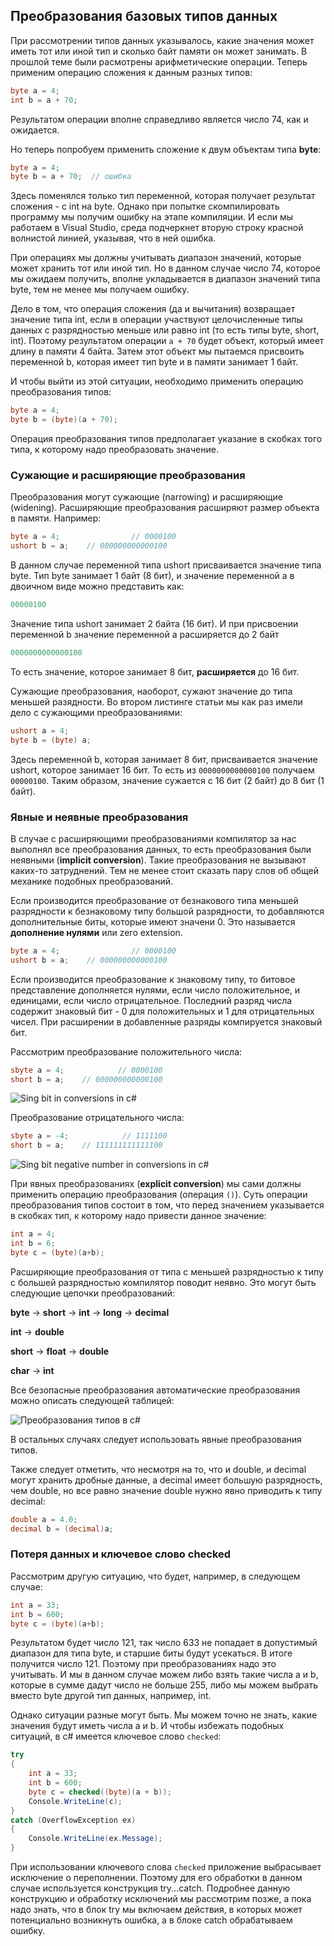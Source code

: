 ## Преобразования базовых типов данных

При рассмотрении типов данных указывалось, какие значения может иметь тот или иной тип и сколько байт памяти он может занимать. В прошлой теме 
были расмотрены арифметические операции. Теперь применим операцию сложения к данным разных типов:

```cs
byte a = 4;
int b = a + 70;
```

Результатом операции вполне справедливо является число 74, как и ожидается.

Но теперь попробуем применить сложение к двум объектам типа **byte**:

```cs
byte a = 4;
byte b = a + 70;  // ошибка
```

Здесь поменялся только тип переменной, которая получает результат сложения - с int на byte. Однако при попытке скомпилировать программу мы получим ошибку на этапе компиляции. 
И если мы работаем в Visual Studio, среда подчеркнет вторую строку красной волнистой линией, указывая, что в ней ошибка.

При операциях мы должны учитывать диапазон значений, которые может хранить тот или иной тип. Но в данном случае число 74, которое мы ожидаем получить, вполне укладывается 
в диапазон значений типа byte, тем не менее мы получаем ошибку.

Дело в том, что операция сложения (да и вычитания) возвращает значение типа int, если в операции участвуют целочисленные типы данных с разрядностью меньше 
или равно int (то есть типы byte, short, int). Поэтому результатом операции `a + 70` будет объект, который имеет длину в памяти 4 байта. 
Затем этот объект мы пытаемся присвоить переменной b, которая имеет тип byte и в памяти занимает 1 байт.

И чтобы выйти из этой ситуации, необходимо применить операцию преобразования типов:

```cs
byte a = 4;
byte b = (byte)(a + 70);
```

Операция преобразования типов предполагает указание в скобках того типа, к которому надо преобразовать значение.

### Сужающие и расширяющие преобразования

Преобразования могут сужающие (narrowing) и расширяющие (widening). Расширяющие преобразования расширяют размер объекта в памяти. Например:

```cs
byte a = 4;                // 0000100
ushort b = a;    // 000000000000100
```

В данном случае переменной типа ushort присваивается значение типа byte. Тип byte занимает 1 байт (8 бит), 
и значение переменной a в двоичном виде можно представить как:

```cs
00000100
```

Значение типа ushort занимает 2 байта (16 бит). И при присвоении переменной b значение переменной a расширяется до 2 байт

```cs
0000000000000100
```

То есть значение, которое занимает 8 бит, **расширяется** до 16 бит.

Сужающие преобразования, наоборот, сужают значение до типа меньшей разядности. Во втором листинге статьи мы как раз имели дело с сужающими преобразованиями:

```cs
ushort a = 4;
byte b = (byte) a;
```

Здесь переменной b, которая занимает 8 бит, присваивается значение ushort, которое занимает 16 бит. То есть из `0000000000000100` 
получаем `00000100`. Таким образом, значение сужается с 16 бит (2 байт) до 8 бит (1 байт).

### Явные и неявные преобразования

В случае с расширяющими преобразованиями компилятор за нас выполнял все преобразования данных, то есть преобразования были неявными 
(**implicit conversion**). Такие преобразования не вызывают каких-то затруднений. Тем не менее стоит сказать пару слов об общей механике подобных преобразований.

Если производится преобразование от безнакового типа меньшей разрядности к безнаковому типу большой разрядности, 
то добавляются дополнительные биты, которые имеют значени 0. Это называется **дополнение нулями** или zero extension.

```cs
byte a = 4;                // 0000100
ushort b = a;    // 000000000000100
```

Если производится преобразование к знаковому типу, то битовое представление дополняется нулями, если число положительное, 
и единицами, если число отрицательное. Последний разряд числа содержит знаковый бит - 0 для положительных и 1 для 
отрицательных чисел. При расширении в добавленные разряды компируется знаковый бит.

Рассмотрим преобразование положительного числа:

```cs
sbyte a = 4;            // 0000100
short b = a;    // 000000000000100
```

![Sing bit in conversions in c#](https://metanit.com/sharp/tutorial/./pics/2.7.png)

Преобразование отрицательного числа:

```cs
sbyte a = -4;            // 1111100
short b = a;    // 111111111111100
```

![Sing bit  negative number in conversions in c#](https://metanit.com/sharp/tutorial/./pics/2.8.png)

При явных преобразованиях (**explicit conversion**) мы сами должны применить операцию преобразования (операция `()`). 
Суть операции преобразования типов состоит в том, что перед значением указывается в скобках тип, к которому надо привести данное значение:

```cs
int a = 4;
int b = 6;
byte c = (byte)(a+b);
```

Расширяющие преобразования от типа с меньшей разрядностью к типу с большей разрядностью компилятор поводит неявно. Это могут быть следующие цепочки преобразований:

**byte** -> **short** -> **int** -> **long** -> **decimal**

**int** -> **double**

**short** -> **float** -> **double**

**char** -> **int**

Все безопасные преобразования автоматические преобразования можно описать следующей таблицей:

![Преобразования типов в c#](https://metanit.com/sharp/tutorial/./pics/2.9.png)

В остальных случаях следует использовать явные преобразования типов.

Также следует отметить, что несмотря на то, что и double, и decimal могут хранить дробные данные, а decimal имеет большую разрядность, чем double, но все равно 
значение double нужно явно приводить к типу decimal:

```cs
double a = 4.0;
decimal b = (decimal)a;
```

### Потеря данных и ключевое слово checked

Рассмотрим другую ситуацию, что будет, например, в следующем случае:

```cs
int a = 33;
int b = 600;
byte c = (byte)(a+b);
```

Результатом будет число 121, так число 633 не попадает в допустимый диапазон для типа byte, и старшие биты будут усекаться. В итоге получится число 121. 
Поэтому при преобразованиях надо это учитывать. И мы в данном случае можем либо взять такие числа a и b, которые в сумме дадут число не больше 255, 
либо мы можем выбрать вместо byte другой тип данных, например, int.

Однако ситуации разные могут быть. Мы можем точно не знать, какие значения будут 
иметь числа a и b. И чтобы избежать подобных ситуаций, в c# имеется ключевое слово `checked`:

```cs
try
{
    int a = 33;
    int b = 600;
    byte c = checked((byte)(a + b));
    Console.WriteLine(c);
}
catch (OverflowException ex)
{
    Console.WriteLine(ex.Message);
}
```

При использовании ключевого слова `checked` приложение выбрасывает исключение о переполнении. Поэтому для его обработки 
в данном случае используется конструкция try...catch. Подробнее данную конструкцию и обработку исключений мы рассмотрим позже, а пока надо знать, что 
в блок try мы включаем действия, в которых может потенциально возникнуть ошибка, а в блоке catch обрабатываем ошибку.

